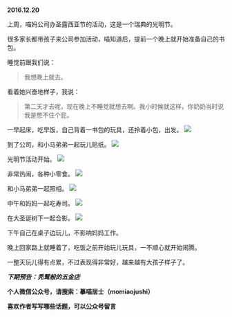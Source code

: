 
**2016.12.20**

上周，喵妈公司办圣露西亚节的活动，这是一个瑞典的光明节。

很多家长都带孩子来公司参加活动，喵知道后，提前一个晚上就开始准备自己的书包。

睡觉前跟我们说：
>我想晚上就去。


看着她兴奋地样子，我说：
>第二天才去呢，现在晚上不睡觉就想去啊。我小时候就这样，你奶奶当时说我是憋不住个屁。


一早起床，吃早饭，自己背着一书包的玩具，还拎着小包，出发。
![](https://mmbiz.qlogo.cn/mmbiz_jpg/uDI3FLln00ZPg1hc46q9vicVuzUF9pgRcJDPmLx5c5ylKaRvYQHRkVn3kwS1yDdBDhKBRaT3LTAnJyYU5LlhdRQ/0?wx_fmt=jpeg)


到了公司，和小马弟弟一起玩儿贴纸。
![](https://mmbiz.qlogo.cn/mmbiz_jpg/uDI3FLln00ZPg1hc46q9vicVuzUF9pgRcFOfarB9hcpqSe11JsAxZBPM7m9n94Iq25MH9lxJkS75eJA8DpPZFzQ/0?wx_fmt=jpeg)


光明节活动开始。
![](https://mmbiz.qlogo.cn/mmbiz_jpg/uDI3FLln00ZPg1hc46q9vicVuzUF9pgRcFSSknkKUHaGOCc8UzAs9PASOOR6GCB19WJNFwPs9MS6oWIUOVO2Cng/0?wx_fmt=jpeg)


非常热闹，各种小零食。
![](https://mmbiz.qlogo.cn/mmbiz_jpg/uDI3FLln00ZPg1hc46q9vicVuzUF9pgRcIom1VvSCBtFbfagEAWiaKUhhKWxibSt9nlYhickqQsVQgwibndlqYn9g3Q/0?wx_fmt=jpeg)


和小马弟弟一起照相。
![](https://mmbiz.qlogo.cn/mmbiz_jpg/uDI3FLln00ZPg1hc46q9vicVuzUF9pgRcZvCiamf53gm7OygVD4WUAaeU0Qpm4bF8gn7lvkicZs52DrwBPhOJLWkQ/0?wx_fmt=jpeg)


中午和妈妈一起吃寿司。
![](https://mmbiz.qlogo.cn/mmbiz_jpg/uDI3FLln00ZPg1hc46q9vicVuzUF9pgRcUGfkq8eTPBzxwgmjvL8KKo1Uj1WIbdDjpPtDghg0aKtn64f3iaQtxVw/0?wx_fmt=jpeg)


在大圣诞树下一起合影。
![](https://mmbiz.qlogo.cn/mmbiz_jpg/uDI3FLln00ZPg1hc46q9vicVuzUF9pgRcwWPfLFNPAbA0zD32SgyeAyYNLSPSVJV3qss0IoOZQt21ew76B3OeBA/0?wx_fmt=jpeg)


下午自己在桌子边玩儿，不影响妈妈工作。

晚上回家路上就睡着了，吃饭之前开始玩儿玩具，一不顺心就开始闹腾。

一整天玩儿得有点累，不过表现得非常好，越来越有大孩子样子了。


***下期预告：秃鹫般的五金店***


**个人微信公众号，请搜索：摹喵居士（momiaojushi）**

**喜欢作者写写哪些话题，可以公众号留言**
